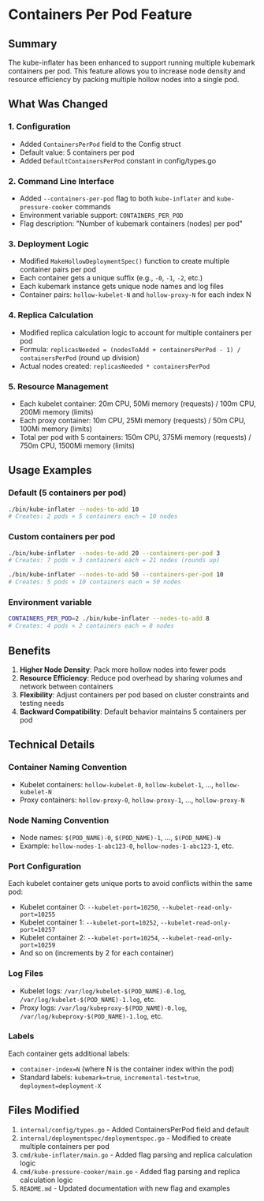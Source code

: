 # Containers Per Pod Feature

## Summary

The kube-inflater has been enhanced to support running multiple kubemark containers per pod. This feature allows you to increase node density and resource efficiency by packing multiple hollow nodes into a single pod.

## What Was Changed

### 1. Configuration
- Added `ContainersPerPod` field to the Config struct
- Default value: 5 containers per pod
- Added `DefaultContainersPerPod` constant in config/types.go

### 2. Command Line Interface
- Added `--containers-per-pod` flag to both `kube-inflater` and `kube-pressure-cooker` commands
- Environment variable support: `CONTAINERS_PER_POD`
- Flag description: "Number of kubemark containers (nodes) per pod"

### 3. Deployment Logic
- Modified `MakeHollowDeploymentSpec()` function to create multiple container pairs per pod
- Each container gets a unique suffix (e.g., `-0`, `-1`, `-2`, etc.)
- Each kubemark instance gets unique node names and log files
- Container pairs: `hollow-kubelet-N` and `hollow-proxy-N` for each index N

### 4. Replica Calculation
- Modified replica calculation logic to account for multiple containers per pod
- Formula: `replicasNeeded = (nodesToAdd + containersPerPod - 1) / containersPerPod` (round up division)
- Actual nodes created: `replicasNeeded * containersPerPod`

### 5. Resource Management
- Each kubelet container: 20m CPU, 50Mi memory (requests) / 100m CPU, 200Mi memory (limits)
- Each proxy container: 10m CPU, 25Mi memory (requests) / 50m CPU, 100Mi memory (limits)
- Total per pod with 5 containers: 150m CPU, 375Mi memory (requests) / 750m CPU, 1500Mi memory (limits)

## Usage Examples

### Default (5 containers per pod)
```bash
./bin/kube-inflater --nodes-to-add 10
# Creates: 2 pods × 5 containers each = 10 nodes
```

### Custom containers per pod
```bash
./bin/kube-inflater --nodes-to-add 20 --containers-per-pod 3
# Creates: 7 pods × 3 containers each = 21 nodes (rounds up)

./bin/kube-inflater --nodes-to-add 50 --containers-per-pod 10
# Creates: 5 pods × 10 containers each = 50 nodes
```

### Environment variable
```bash
CONTAINERS_PER_POD=2 ./bin/kube-inflater --nodes-to-add 8
# Creates: 4 pods × 2 containers each = 8 nodes
```

## Benefits

1. **Higher Node Density**: Pack more hollow nodes into fewer pods
2. **Resource Efficiency**: Reduce pod overhead by sharing volumes and network between containers
3. **Flexibility**: Adjust containers per pod based on cluster constraints and testing needs
4. **Backward Compatibility**: Default behavior maintains 5 containers per pod

## Technical Details

### Container Naming Convention
- Kubelet containers: `hollow-kubelet-0`, `hollow-kubelet-1`, ..., `hollow-kubelet-N`
- Proxy containers: `hollow-proxy-0`, `hollow-proxy-1`, ..., `hollow-proxy-N`

### Node Naming Convention
- Node names: `$(POD_NAME)-0`, `$(POD_NAME)-1`, ..., `$(POD_NAME)-N`
- Example: `hollow-nodes-1-abc123-0`, `hollow-nodes-1-abc123-1`, etc.

### Port Configuration
Each kubelet container gets unique ports to avoid conflicts within the same pod:
- Kubelet container 0: `--kubelet-port=10250`, `--kubelet-read-only-port=10255`
- Kubelet container 1: `--kubelet-port=10252`, `--kubelet-read-only-port=10257`
- Kubelet container 2: `--kubelet-port=10254`, `--kubelet-read-only-port=10259`
- And so on (increments by 2 for each container)

### Log Files
- Kubelet logs: `/var/log/kubelet-$(POD_NAME)-0.log`, `/var/log/kubelet-$(POD_NAME)-1.log`, etc.
- Proxy logs: `/var/log/kubeproxy-$(POD_NAME)-0.log`, `/var/log/kubeproxy-$(POD_NAME)-1.log`, etc.

### Labels
Each container gets additional labels:
- `container-index=N` (where N is the container index within the pod)
- Standard labels: `kubemark=true`, `incremental-test=true`, `deployment=deployment-X`

## Files Modified

1. `internal/config/types.go` - Added ContainersPerPod field and default
2. `internal/deploymentspec/deploymentspec.go` - Modified to create multiple containers per pod
3. `cmd/kube-inflater/main.go` - Added flag parsing and replica calculation logic
4. `cmd/kube-pressure-cooker/main.go` - Added flag parsing and replica calculation logic
5. `README.md` - Updated documentation with new flag and examples
